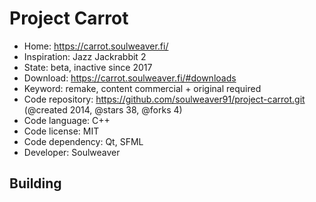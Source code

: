 # Project Carrot

- Home: https://carrot.soulweaver.fi/
- Inspiration: Jazz Jackrabbit 2
- State: beta, inactive since 2017
- Download: https://carrot.soulweaver.fi/#downloads
- Keyword: remake, content commercial + original required
- Code repository: https://github.com/soulweaver91/project-carrot.git (@created 2014, @stars 38, @forks 4)
- Code language: C++
- Code license: MIT
- Code dependency: Qt, SFML
- Developer: Soulweaver

## Building
